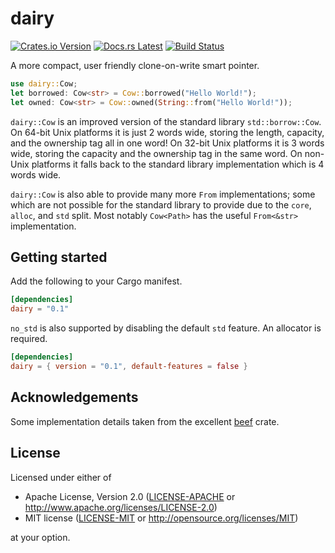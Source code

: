 # dairy

[![Crates.io Version](https://img.shields.io/crates/v/dairy.svg)](https://crates.io/crates/dairy)
[![Docs.rs Latest](https://img.shields.io/badge/docs.rs-latest-blue.svg)](https://docs.rs/dairy)
[![Build Status](https://img.shields.io/github/workflow/status/rossmacarthur/dairy/build/trunk)](https://github.com/rossmacarthur/dairy/actions?query=workflow%3Abuild)

A more compact, user friendly clone-on-write smart pointer.

```rust
use dairy::Cow;
let borrowed: Cow<str> = Cow::borrowed("Hello World!");
let owned: Cow<str> = Cow::owned(String::from("Hello World!"));
```

`dairy::Cow` is an improved version of the standard library `std::borrow::Cow`.
On 64-bit Unix platforms it is just 2 words wide, storing the length, capacity,
and the ownership tag all in one word! On 32-bit Unix platforms it is 3 words
wide, storing the capacity and the ownership tag in the same word. On non-Unix
platforms it falls back to the standard library implementation which is 4 words
wide.

`dairy::Cow` is also able to provide many more `From` implementations; some
which are not possible for the standard library to provide due to the `core`,
`alloc`, and `std` split. Most notably `Cow<Path>` has the useful `From<&str>`
implementation.

## Getting started

Add the following to your Cargo manifest.

```toml
[dependencies]
dairy = "0.1"
```

`no_std` is also supported by disabling the default `std` feature. An allocator
is required.

```toml
[dependencies]
dairy = { version = "0.1", default-features = false }
```

## Acknowledgements

Some implementation details taken from the excellent
[beef](https://github.com/maciejhirsz/beef) crate.

## License

Licensed under either of

- Apache License, Version 2.0 ([LICENSE-APACHE](LICENSE-APACHE) or
  http://www.apache.org/licenses/LICENSE-2.0)
- MIT license ([LICENSE-MIT](LICENSE-MIT) or http://opensource.org/licenses/MIT)

at your option.
